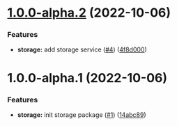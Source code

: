 # [1.0.0-alpha.2](https://github.com/tsangste/nx-package-test/compare/storage-1.0.0-alpha.1...storage-1.0.0-alpha.2) (2022-10-06)

### Features

- **storage:** add storage service ([#4](https://github.com/tsangste/nx-package-test/issues/4)) ([4f8d000](https://github.com/tsangste/nx-package-test/commit/4f8d000ffe8a15972b5ca920679d6e5247b258a6))

# 1.0.0-alpha.1 (2022-10-06)

### Features

- **storage:** init storage package ([#1](https://github.com/tsangste/nx-package-test/issues/1)) ([14abc89](https://github.com/tsangste/nx-package-test/commit/14abc895a7d8cf47cab99a04778923765805995a))
